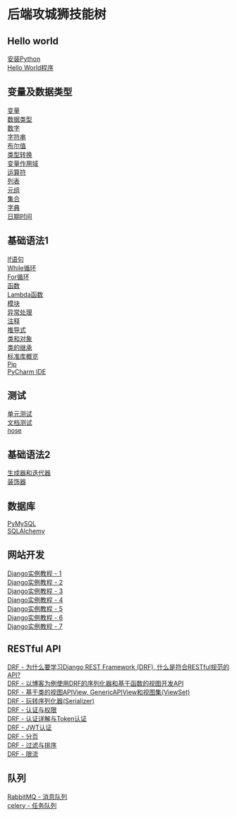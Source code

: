 # 后端攻城狮技能树
## Hello world<br />
<a href="https://blog.csdn.net/Wang_Jiankun/article/details/80565719" target="_blank">安装Python</a><br />
<a href="https://www.w3school.com.cn/python/python_getstarted.asp" target="_blank">Hello World程序</a><br />
## 变量及数据类型<br />
<a href="https://www.w3school.com.cn/python/python_variables.asp" target="_blank">变量</a><br />
<a href="https://www.w3school.com.cn/python/python_datatypes.asp" target="_blank">数据类型</a><br />
<a href="https://www.w3school.com.cn/python/python_numbers.asp" target="_blank">数字</a><br />
<a href="https://www.w3school.com.cn/python/python_strings.asp" target="_blank">字符串</a><br />
<a href="https://www.w3school.com.cn/python/python_booleans.asp" target="_blank">布尔值</a><br />
<a href="https://www.w3school.com.cn/python/python_casting.asp" target="_blank">类型转换</a><br />
<a href="https://www.w3school.com.cn/python/python_scope.asp" target="_blank">变量作用域</a><br />
<a href="https://www.w3school.com.cn/python/python_operators.asp" target="_blank">运算符</a><br />
<a href="https://www.w3school.com.cn/python/python_lists.asp" target="_blank">列表</a><br />
<a href="https://www.w3school.com.cn/python/python_tuples.asp" target="_blank">元组</a><br />
<a href="https://www.w3school.com.cn/python/python_sets.asp" target="_blank">集合</a><br />
<a href="https://www.w3school.com.cn/python/python_dictionaries.asp" target="_blank">字典</a><br />
<a href="https://www.w3school.com.cn/python/python_datetime.asp" target="_blank">日期时间</a><br />
## 基础语法1<br />
<a href="https://www.w3school.com.cn/python/python_conditions.asp" target="_blank">If语句</a><br />
<a href="https://www.w3school.com.cn/python/python_while_loops.asp" target="_blank">While循环</a><br />
<a href="https://www.w3school.com.cn/python/python_for_loops.asp" target="_blank">For循环</a><br />
<a href="https://www.w3school.com.cn/python/python_functions.asp" target="_blank">函数</a><br />
<a href="https://www.w3school.com.cn/python/python_lambda.asp" target="_blank">Lambda函数</a><br />
<a href="https://www.w3school.com.cn/python/python_modules.asp" target="_blank">模块</a><br />
<a href="https://www.w3school.com.cn/python/python_try_except.asp" target="_blank">异常处理</a><br />
<a href="https://www.w3school.com.cn/python/python_comments.asp" target="_blank">注释</a><br />
<a href="https://www.runoob.com/python3/python-comprehensions.html" target="_blank">推导式</a><br />
<a href="https://www.w3school.com.cn/python/python_classes.asp" target="_blank">类和对象</a><br />
<a href="https://www.w3school.com.cn/python/python_inheritance.asp" target="_blank">类的继承</a><br />
<a href="https://www.runoob.com/python3/python3-stdlib.html" target="_blank">标准库概览</a><br />
<a href="https://www.w3school.com.cn/python/python_pip.asp" target="_blank">Pip</a><br />
<a href="https://zhuanlan.zhihu.com/p/161617457" target="_blank">PyCharm IDE</a><br />
## 测试<br />
<a href="https://www.liaoxuefeng.com/wiki/1016959663602400/1017604210683936" target="_blank">单元测试</a><br />
<a href="https://www.liaoxuefeng.com/wiki/1016959663602400/1017605739507840" target="_blank">文档测试</a><br />
<a href="https://www.cnblogs.com/liaofeifight/p/5148717.html" target="_blank">nose</a><br />
## 基础语法2<br />
<a href="https://pythonhowto.readthedocs.io/zh_CN/latest/iterator.html" target="_blank">生成器和迭代器</a><br />
<a href="https://www.runoob.com/w3cnote/python-func-decorators.html" target="_blank">装饰器</a><br />
## 数据库<br />
<a href="https://www.yiibai.com/python/python_database_access.html" target="_blank">PyMySQL</a><br />
<a href="https://zhuanlan.zhihu.com/p/91169446" target="_blank">SQLAlchemy</a><br />
## 网站开发<br />
<a href="https://docs.djangoproject.com/zh-hans/4.0/intro/tutorial01/" target="_blank">Django实例教程 - 1</a><br />
<a href="https://docs.djangoproject.com/zh-hans/4.0/intro/tutorial02/" target="_blank">Django实例教程 - 2</a><br />
<a href="https://docs.djangoproject.com/zh-hans/4.0/intro/tutorial03/" target="_blank">Django实例教程 - 3</a><br />
<a href="https://docs.djangoproject.com/zh-hans/4.0/intro/tutorial04/" target="_blank">Django实例教程 - 4</a><br />
<a href="https://docs.djangoproject.com/zh-hans/4.0/intro/tutorial05/" target="_blank">Django实例教程 - 5</a><br />
<a href="https://docs.djangoproject.com/zh-hans/4.0/intro/tutorial06/" target="_blank">Django实例教程 - 6</a><br />
<a href="https://docs.djangoproject.com/zh-hans/4.0/intro/tutorial07/" target="_blank">Django实例教程 - 7</a><br />
## RESTful API<br />
<a href="https://pythondjango.cn/django/rest-framework/1-RESTfull-API-why-DRF/" target="_blank">DRF - 为什么要学习Django REST Framework (DRF), 什么是符合RESTful规范的API?</a><br />
<a href="https://pythondjango.cn/django/rest-framework/2-first-blog-API/" target="_blank">DRF - 以博客为例使用DRF的序列化器和基于函数的视图开发API</a><br />
<a href="https://pythondjango.cn/django/rest-framework/3-CBV-APIView-viewsets/" target="_blank">DRF - 基于类的视图APIView, GenericAPIView和视图集(ViewSet)</a><br />
<a href="https://pythondjango.cn/django/rest-framework/4-DRF-serializer-advanced/" target="_blank">DRF - 玩转序列化器(Serializer)</a><br />
<a href="https://pythondjango.cn/django/rest-framework/5-permissions/" target="_blank">DRF - 认证与权限</a><br />
<a href="https://pythondjango.cn/django/rest-framework/6-authentication/" target="_blank">DRF - 认证详解与Token认证</a><br />
<a href="https://pythondjango.cn/django/rest-framework/7-jwt-token-authentication/" target="_blank">DRF - JWT认证</a><br />
<a href="https://pythondjango.cn/django/rest-framework/8-pagination/" target="_blank">DRF - 分页</a><br />
<a href="https://pythondjango.cn/django/rest-framework/9-filter-ordering/" target="_blank">DRF - 过滤与排序</a><br />
<a href="https://pythondjango.cn/django/rest-framework/10-throttling/" target="_blank">DRF - 限流</a><br />
## 队列<br />
<a href="https://segmentfault.com/a/1190000014041428" target="_blank">RabbitMQ - 消息队列</a><br />
<a href="https://blog.csdn.net/chenqiuge1984/article/details/80127446" target="_blank">celery - 任务队列</a><br />
